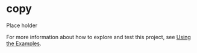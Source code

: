 # copy

Place holder

For more information about how to explore and test this project, see [Using the Examples](https://github.com/sassoftware/esp-studio-examples#using-the-examples).
